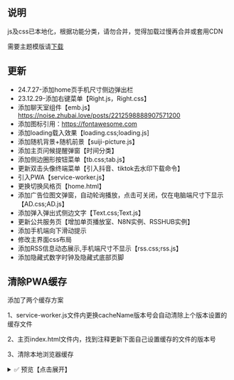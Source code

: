 ## 说明

js及css已本地化，根据功能分类，请勿合并，觉得加载过慢再合并或套用CDN

需要主题模版请[下载](https://github.com/rcy1314/noisework/releases)

## 更新

- 24.7.27-添加home页手机尺寸侧边弹出栏
- 23.12.29-添加右键菜单【Right.js，Right.css】
- 添加聊天室组件【emb.js】https://noise.zhubai.love/posts/2212598888907571200
- 添加图标引用：https://fontawesome.com
- 添加loading载入效果【loading.css;loading.js]
- 添加随机背景+随机前景【suiji-picture.js】
- 添加主页问候提醒弹窗【时间分类】
- 添加侧边圈形按钮菜单【tb.css;tab.js】
- 更新双击头像终端菜单【引入抖音、tiktok去水印下载命令】
- 引入PWA【service-worker.js】
- 更换切换风格页【home.html】
- 添加广告位图文弹窗，自动轮询播放，点击可关闭，仅在电脑端尺寸下显示【AD.css;AD.js】
- 添加弹入弹出式侧边文字【Text.css;Text.js】
- 更新公共服务页【增加单页播放室、N8N实例、RSSHUB实例】
- 添加手机端向下滑动提示
- 修改主界面css布局
- 添加RSS信息动态展示,手机端尺寸不显示【rss.css;rss.js】
- 添加隐藏式数字时钟及隐藏式底部页脚

## 清除PWA缓存

添加了两个缓存方案

1、service-worker.js文件内更换cacheName版本号会自动清除上个版本设置的缓存文件

2、主页index.html文件内，找到注释<!-- 添加版本号-每次更新要改版本号才会刷新缓存 -->更新下面自己设置缓存的文件的版本号

3、清除本地浏览器缓存

<details>
<summary>✅ 预览【点击展开】</summary>

### 首页

![预览1](https://jsd.cdn.noisework.cn/gh/rcy1314/tuchuang@main/uPic/%25E9%25A2%2584%25E8%25A7%25881.png)

### home页

![预览2](https://jsd.cdn.noisework.cn/gh/rcy1314/tuchuang@main/uPic/%25E9%25A2%2584%25E8%25A7%25882.png)



![预览3](https://jsd.cdn.noisework.cn/gh/rcy1314/tuchuang@main/uPic/%25E9%25A2%2584%25E8%25A7%25883.png)
